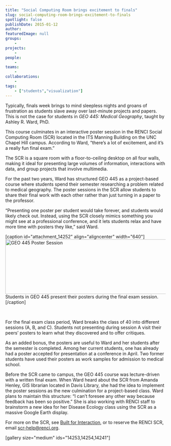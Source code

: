 ```yaml
---
title: "Social Computing Room brings excitement to finals"
slug: social-computing-room-brings-excitement-to-finals
spotlight: false
publishDate: 2015-01-12
author: 
featuredImage: null
groups:
    - 
projects:
    - 
people:
    - 
teams: 
    - 
collaborations:
    - 
tags:
    - ["students","visualization"]
---
```

Typically, finals week brings to mind sleepless nights and groans of frustration as students slave away over last-minute projects and papers. This is not the case for students in <em>GEO 445: Medical Geography</em>, taught by Ashley R. Ward, PhD.

This course culminates in an interactive poster session in the RENCI Social Computing Room (SCR) located in the ITS Manning Building on the UNC Chapel Hill campus. According to Ward, “there’s a lot of excitement, and it’s a really fun final exam.”

<!--more-->

The SCR is a square room with a floor-to-ceiling desktop on all four walls, making it ideal for presenting large volumes of information, interactions with data, and group projects that involve multimedia.

For the past two years, Ward has structured GEO 445 as a project-based course where students spend their semester researching a problem related to medical geography. The poster sessions in the SCR allow students to share their final work with each other rather than just turning in a paper to the professor.

“Presenting one poster per student would take forever, and students would likely check out. Instead, using the SCR closely mimics something you might see at a professional conference, and it lets students relax and have more time with posters they like,” said Ward.

[caption id="attachment_14252" align="aligncenter" width="640"]<a href="http://renci.org/wp-content/uploads/2015/01/IMG_62361.jpg"><img class="wp-image-14252 size-large" src="http://renci.org/wp-content/uploads/2015/01/IMG_62361-1024x273.jpg" alt="GEO 445 Poster Session" width="640" height="171" /></a> Students in GEO 445 present their posters during the final exam session.[/caption]

&nbsp;

For the final exam class period, Ward breaks the class of 40 into different sessions (A, B, and C). Students not presenting during session A visit their peers’ posters to learn what they discovered and to offer critiques.

As an added bonus, the posters are useful to Ward and her students after the semester is completed. Among her current students, one has already had a poster accepted for presentation at a conference in April. Two former students have used their posters as work samples for admission to medical school.

Before the SCR came to campus, the GEO 445 course was lecture-driven with a written final exam. When Ward heard about the SCR from Amanda Henley, GIS librarian located in Davis Library, she had the idea to implement the poster sessions as the new culmination for a project-based class. Ward plans to maintain this structure: “I can’t foresee any other way because feedback has been so positive.” She is also working with RENCI staff to brainstorm a new idea for her Disease Ecology class using the SCR as a massive Google Earth display.

For more on the SCR, see <a href="http://renci.org/news/built-for-interaction/" target="_blank">Built for Interaction</a>, or to reserve the RENCI SCR, email <a href="mailto:scr-help@renci.org" target="_blank">scr-help@renci.org</a>.

[gallery size="medium" ids="14253,14254,14241"]
